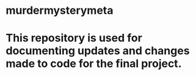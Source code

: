 # murdermysterymeta
# This repository is used for documenting updates and changes made to  code for the final project.

